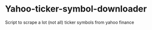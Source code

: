 Yahoo-ticker-symbol-downloader
==============================

Script to scrape a lot (not all) ticker symbols from yahoo finance